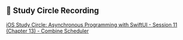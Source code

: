 ## 🎥 Study Circle Recording
[iOS Study Circle: Asynchronous Programming with SwiftUI - Session 11 (Chapter 13) - Combine Scheduler]()
